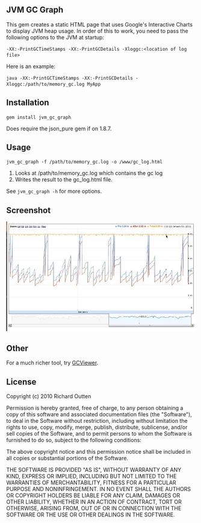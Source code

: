 ## JVM GC Graph

This gem creates a static HTML page that uses Google's 
Interactive Charts to display JVM heap usage.  In order of this to
work, you need to pass the following options to the JVM at startup:

    -XX:-PrintGCTimeStamps -XX:-PrintGCDetails -Xloggc:<location of log file>

Here is an example:

    java -XX:-PrintGCTimeStamps -XX:-PrintGCDetails -Xloggc:/path/to/memory_gc.log MyApp

## Installation

    gem install jvm_gc_graph

Does require the json_pure gem if on 1.8.7.

## Usage

    jvm_gc_graph -f /path/to/memory_gc.log -o /www/gc_log.html

1. Looks at /path/to/memory_gc.log which contains the gc log
2. Writes the result to the gc_log.html file.

See `jvm_gc_graph -h` for more options.

## Screenshot

![](https://github.com/outten45/jvm_gc_graph/raw/master/docs/memory_usage.jpg)

## Other

For a much richer tool, try [GCViewer](http://www.tagtraum.com/gcviewer.html).

## License

Copyright (c) 2010 Richard Outten

Permission is hereby granted, free of charge, to any person obtaining a copy
of this software and associated documentation files (the "Software"), to deal
in the Software without restriction, including without limitation the rights
to use, copy, modify, merge, publish, distribute, sublicense, and/or sell
copies of the Software, and to permit persons to whom the Software is
furnished to do so, subject to the following conditions:

The above copyright notice and this permission notice shall be included in
all copies or substantial portions of the Software.

THE SOFTWARE IS PROVIDED "AS IS", WITHOUT WARRANTY OF ANY KIND, EXPRESS OR
IMPLIED, INCLUDING BUT NOT LIMITED TO THE WARRANTIES OF MERCHANTABILITY,
FITNESS FOR A PARTICULAR PURPOSE AND NONINFRINGEMENT. IN NO EVENT SHALL THE
AUTHORS OR COPYRIGHT HOLDERS BE LIABLE FOR ANY CLAIM, DAMAGES OR OTHER
LIABILITY, WHETHER IN AN ACTION OF CONTRACT, TORT OR OTHERWISE, ARISING FROM,
OUT OF OR IN CONNECTION WITH THE SOFTWARE OR THE USE OR OTHER DEALINGS IN
THE SOFTWARE.
